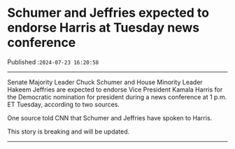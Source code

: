 # Schumer and Jeffries expected to endorse Harris at Tuesday news conference

Published :`2024-07-23 16:20:58`

---

Senate Majority Leader Chuck Schumer and House Minority Leader Hakeem Jeffries are expected to endorse Vice President Kamala Harris for the Democratic nomination for president during a news conference at 1 p.m. ET Tuesday, according to two sources.

One source told CNN that Schumer and Jeffries have spoken to Harris.

This story is breaking and will be updated.

---

